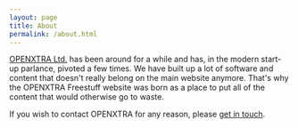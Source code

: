 ```yaml
---
layout: page
title: About
permalink: /about.html
---
```


[OPENXTRA Ltd.](https://www.openxtra.co.uk/) has been around for a while and has, in the modern start-up parlance, pivoted a few times. We have built up a lot of software and content that doesn't really belong on the main website anymore. That's why the OPENXTRA Freestuff website was born as a place to put all of the content that would otherwise go to waste.

If you wish to contact OPENXTRA for any reason, please [get in touch](https://www.openxtra.co.uk/contact-us/).

